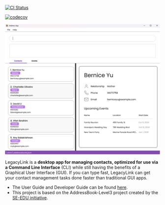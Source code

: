 [![CI Status](https://github.com/se-edu/addressbook-level3/workflows/Java%20CI/badge.svg)](https://github.com/AY2425S1-CS2103T-T10-4/tp/actions)

[![codecov](https://codecov.io/gh/AY2425S1-CS2103T-T10-4/tp/graph/badge.svg?token=GG3J9EF3VF)](https://codecov.io/gh/AY2425S1-CS2103T-T10-4/tp)

![Ui](docs/images/Ui.png)

LegacyLink is a **desktop app for managing contacts, optimized for use via a Command Line Interface** (CLI) while still having
the benefits of a Graphical User Interface (GUI). If you can type fast, LegacyLink can get your
contact management tasks done faster than traditional GUI apps.

* The User Guide and Developer Guide can be found [here](https://ay2425s1-cs2103t-t10-4.github.io/tp/index.html).
* This project is based on the AddressBook-Level3 project created by the [SE-EDU initiative](https://se-education.org).
